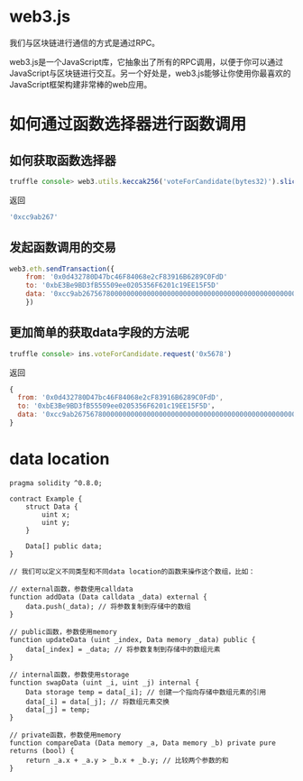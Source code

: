 
# web3.js
我们与区块链进行通信的方式是通过RPC。

web3.js是一个JavaScript库，它抽象出了所有的RPC调用，以便于你可以通过JavaScript与区块链进行交互。另一个好处是，web3.js能够让你使用你最喜欢的JavaScript框架构建非常棒的web应用。

# 如何通过函数选择器进行函数调用
## 如何获取函数选择器
```js
truffle console> web3.utils.keccak256('voteForCandidate(bytes32)').slice(0,10)
```
返回
```js
'0xcc9ab267'
```

## 发起函数调用的交易
```javascript
web3.eth.sendTransaction({
    from: '0x0d432780D47bc46F84068e2cF83916B6289C0FdD'
    to: '0xbE3Be9BD3fB55509ee0205356F6201c19EE15F5D'
    data: '0xcc9ab2675678000000000000000000000000000000000000000000000000000000000000'
    })
```

## 更加简单的获取data字段的方法呢
```js
truffle console> ins.voteForCandidate.request('0x5678')
```
返回
```js
{
  from: '0x0d432780D47bc46F84068e2cF83916B6289C0FdD',
  to: '0xbE3Be9BD3fB55509ee0205356F6201c19EE15F5D'，
  data: '0xcc9ab2675678000000000000000000000000000000000000000000000000000000000000'
}
```

# data location

```solidity
pragma solidity ^0.8.0;

contract Example {
    struct Data {
        uint x;
        uint y;
    }

    Data[] public data;
}

// 我们可以定义不同类型和不同data location的函数来操作这个数组，比如：

// external函数，参数使用calldata
function addData (Data calldata _data) external {
    data.push(_data); // 将参数复制到存储中的数组
}

// public函数，参数使用memory
function updateData (uint _index, Data memory _data) public {
    data[_index] = _data; // 将参数复制到存储中的数组元素
}

// internal函数，参数使用storage
function swapData (uint _i, uint _j) internal {
    Data storage temp = data[_i]; // 创建一个指向存储中数组元素的引用
    data[_i] = data[_j]; // 将数组元素交换
    data[_j] = temp;
}

// private函数，参数使用memory
function compareData (Data memory _a, Data memory _b) private pure returns (bool) {
    return _a.x + _a.y > _b.x + _b.y; // 比较两个参数的和
}

```